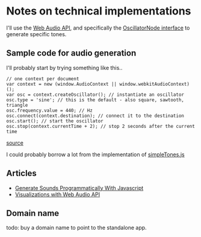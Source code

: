 # Notes on technical implementations

I'll use the [Web Audio API](https://developer.mozilla.org/en-US/docs/Web/API/Web_Audio_API), and specifically the [OscillatorNode interface](https://developer.mozilla.org/en-US/docs/Web/API/OscillatorNode) to generate specific tones.

## Sample code for audio generation
I'll probably start by trying something like this..

```
// one context per document
var context = new (window.AudioContext || window.webkitAudioContext)();
var osc = context.createOscillator(); // instantiate an oscillator
osc.type = 'sine'; // this is the default - also square, sawtooth, triangle
osc.frequency.value = 440; // Hz
osc.connect(context.destination); // connect it to the destination
osc.start(); // start the oscillator
osc.stop(context.currentTime + 2); // stop 2 seconds after the current time
```

[source](https://stackoverflow.com/a/16573282/2813041)

I could probably borrow a lot from the implementation of [simpleTones.js](https://github.com/escottalexander/simpleTones.js/blob/master/simpleTones.js)

## Articles

- [Generate Sounds Programmatically With Javascript](https://marcgg.com/blog/2016/11/01/javascript-audio/)
- [Visualizations with Web Audio API](https://developer.mozilla.org/en-US/docs/Web/API/Web_Audio_API/Visualizations_with_Web_Audio_API)

## Domain name

todo: buy a domain name to point to the standalone app.
